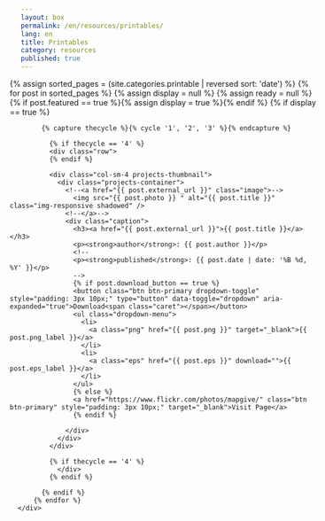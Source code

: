 ```yaml
---
layout: box
permalink: /en/resources/printables/
lang: en
title: Printables
category: resources
published: true
---
```


<style type="text/css">
.dropdown-menu {
    position: inherit;
}
.row {
    margin-right: -15px;
    margin-left: -10px;
}
.btn-primary.active, .btn-primary:active, .open>.dropdown-toggle.btn-primary {
    color: #fff;
    background-color: #d73f3f;
    border-color: #d73f3f;
}
.btn-primary.focus, .btn-primary:focus {
    color: #fff;
    background-color: #d73f3f;
    border-color: #d73f3f;
}
.btn-primary.active.focus, .btn-primary.active:focus, .btn-primary.active:hover, .btn-primary:active.focus, .btn-primary:active:focus, .btn-primary:active:hover, .open>.dropdown-toggle.btn-primary.focus, .open>.dropdown-toggle.btn-primary:focus, .open>.dropdown-toggle.btn-primary:hover {
    color: #fff;
    background-color: #d73f3f;
    border-color: #d73f3f;
}
</style>

<div class="row">
  <div class="col-md-12">
      <div class="row">
        {% assign sorted_pages = (site.categories.printable | reversed sort: 'date') %}
          {% for post in sorted_pages %}
            {% assign display = null %}
            {% assign ready = null %}
            {% if post.featured == true %}{% assign display = true %}{% endif %}
            {% if display == true %}

            {% capture thecycle %}{% cycle '1', '2', '3' %}{% endcapture %}
    
              {% if thecycle == '4' %}
              <div class="row">
              {% endif %}

              <div class="col-sm-4 projects-thumbnail">
                <div class="projects-container">
                  <!--<a href="{{ post.external_url }}" class="image">-->
                    <img src="{{ post.photo }} " alt="{{ post.title }}" class="img-responsive shadowed" />
                  <!--</a>-->
                  <div class="caption">
                    <h3><a href="{{ post.external_url }}">{{ post.title }}</a></h3>
                    <p><strong>author</strong>: {{ post.author }}</p>
                    <!--
                    <p><strong>published</strong>: {{ post.date | date: '%B %d, %Y' }}</p>
                    -->
                    {% if post.download_button == true %}
                    <button class="btn btn-primary dropdown-toggle" style="padding: 3px 10px;" type="button" data-toggle="dropdown" aria-expanded="true">Download<span class="caret"></span></button>
                    <ul class="dropdown-menu">
                      <li>
                        <a class="png" href="{{ post.png }}" target="_blank">{{ post.png_label }}</a>
                      </li>
                      <li>
                        <a class="eps" href="{{ post.eps }}" download="">{{ post.eps_label }}</a>
                      </li>
                    </ul>
                    {% else %}
                    <a href="https://www.flickr.com/photos/mapgive/" class="btn btn-primary" style="padding: 3px 10px;" target="_blank">Visit Page</a>
                    {% endif %}
                    
                  </div>
                </div>
              </div>

              {% if thecycle == '4' %}
                </div>
              {% endif %}

            {% endif %}
          {% endfor %}
      </div>
  </div>
</div>

